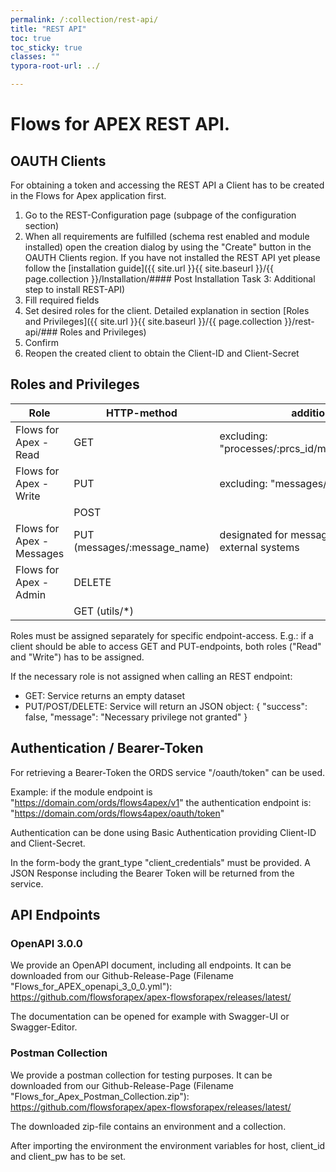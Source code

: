 ```yaml
---
permalink: /:collection/rest-api/
title: "REST API"
toc: true
toc_sticky: true
classes: ""
typora-root-url: ../

---
```


# Flows for APEX REST API.

## OAUTH Clients

For obtaining a token and accessing the REST API a Client has to be created in the Flows for Apex application first. 
1.  Go to the REST-Configuration page (subpage of the configuration section)
2.  When all requirements are fulfilled (schema rest enabled and module installed) open the creation dialog by using the "Create" button in the OAUTH Clients region. If you have not installed the REST API yet please follow the [installation guide]({{ site.url }}{{ site.baseurl }}/{{ page.collection }}/Installation/#### Post Installation Task 3: Additional step to install REST-API)
3.  Fill required fields
4.  Set desired roles for the client. Detailed explanation in section [Roles and Privileges]({{ site.url }}{{ site.baseurl }}/{{ page.collection }}/rest-api/### Roles and Privileges)
5.  Confirm
6.  Reopen the created client to obtain the Client-ID and Client-Secret

## Roles and Privileges

| Role  | HTTP-method | additional info |
|---|---|---|
| Flows for Apex - Read  | GET | excluding: "processes/:prcs_id/message_subscriptions"  |
| Flows for Apex - Write  | PUT | excluding: "messages/:message_name" |
|   | POST |   |
| Flows for Apex - Messages  | PUT (messages/:message_name) | designated for messaging updates from external systems |
| Flows for Apex - Admin  | DELETE |   |
|   | GET (utils/*) | |

Roles must be assigned separately for specific endpoint-access. 
E.g.: if a client should be able to access GET and PUT-endpoints, both roles ("Read" and "Write") has to be assigned. 

If the necessary role is not assigned when calling an REST endpoint:
-  GET: Service returns an empty dataset 
-  PUT/POST/DELETE: Service will return an JSON object: { "success": false, "message": "Necessary privilege not granted" }

## Authentication / Bearer-Token

For retrieving a Bearer-Token the ORDS service "/oauth/token" can be used. 

Example: if the module endpoint is "https://domain.com/ords/flows4apex/v1" the authentication endpoint is: "https://domain.com/ords/flows4apex/oauth/token"

Authentication can be done using Basic Authentication providing Client-ID and Client-Secret. 

In the form-body the grant_type "client_credentials" must be provided. A JSON Response including the Bearer Token will be returned from the service. 

## API Endpoints

### OpenAPI 3.0.0

We provide an OpenAPI document, including all endpoints. 
It can be downloaded from our Github-Release-Page (Filename "Flows_for_APEX_openapi_3_0_0.yml"): https://github.com/flowsforapex/apex-flowsforapex/releases/latest/

The documentation can be opened for example with Swagger-UI or Swagger-Editor.

### Postman Collection

We provide a postman collection for testing purposes.
It can be downloaded from our Github-Release-Page (Filename "Flows_for_Apex_Postman_Collection.zip"): https://github.com/flowsforapex/apex-flowsforapex/releases/latest/

The downloaded zip-file contains an environment and a collection. 

After importing the environment the environment variables for host, client_id and client_pw has to be set. 